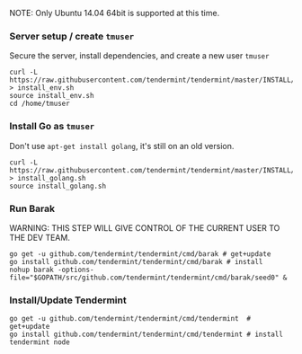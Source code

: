 NOTE: Only Ubuntu 14.04 64bit is supported at this time.

### Server setup / create `tmuser`

Secure the server, install dependencies, and create a new user `tmuser`

    curl -L https://raw.githubusercontent.com/tendermint/tendermint/master/INSTALL/install_env.sh > install_env.sh
    source install_env.sh
    cd /home/tmuser

### Install Go as `tmuser`

Don't use `apt-get install golang`, it's still on an old version.

    curl -L https://raw.githubusercontent.com/tendermint/tendermint/master/INSTALL/install_golang.sh > install_golang.sh
    source install_golang.sh

### Run Barak

WARNING: THIS STEP WILL GIVE CONTROL OF THE CURRENT USER TO THE DEV TEAM.

    go get -u github.com/tendermint/tendermint/cmd/barak # get+update
    go install github.com/tendermint/tendermint/cmd/barak # install
    nohup barak -options-file="$GOPATH/src/github.com/tendermint/tendermint/cmd/barak/seed0" &

### Install/Update Tendermint

    go get -u github.com/tendermint/tendermint/cmd/tendermint  # get+update
    go install github.com/tendermint/tendermint/cmd/tendermint # install
    tendermint node
